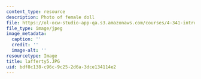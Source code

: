 ```yaml
---
content_type: resource
description: Photo of female doll
file: https://ol-ocw-studio-app-qa.s3.amazonaws.com/courses/4-341-introduction-to-photography-fall-2002/bdf8c138c96c9c252d6a3dce134114e2_lafferty5.JPG
file_type: image/jpeg
image_metadata:
  caption: ''
  credit: ''
  image-alt: ''
resourcetype: Image
title: lafferty5.JPG
uid: bdf8c138-c96c-9c25-2d6a-3dce134114e2
---
```

